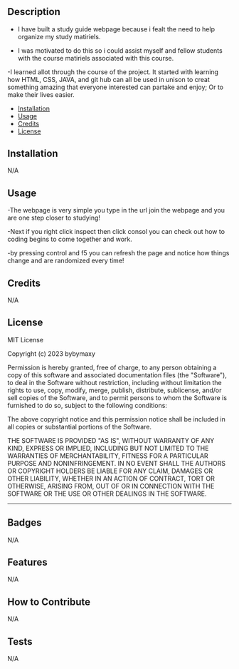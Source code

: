# <Prework Study Guide Webpage>


## Description

   - I have built a study guide webpage because i fealt the need to help organize my study matiriels.
    
   - I was motivated to do this so i could assist myself and fellow students with the course matiriels associated with this course.

   -I learned allot through the course of the project. It started with learning how HTML, CSS, JAVA, and git hub can all be used in unison to creat something amazing that everyone interested can partake and  enjoy; Or to make their lives easier.


- [Installation](#installation)
- [Usage](#usage)
- [Credits](#credits)
- [License](#license)

## Installation

N/A


## Usage

-The webpage is very simple you type in the url join the webpage and you are one step closer to studying!

-Next if you right click inspect then click consol you can check out how to coding begins to come together and work.

-by pressing control and f5 you can refresh the page and notice how things change and are randomized every time!


## Credits

N/A


## License

MIT License

Copyright (c) 2023 bybymaxy

Permission is hereby granted, free of charge, to any person obtaining a copy
of this software and associated documentation files (the "Software"), to deal
in the Software without restriction, including without limitation the rights
to use, copy, modify, merge, publish, distribute, sublicense, and/or sell
copies of the Software, and to permit persons to whom the Software is
furnished to do so, subject to the following conditions:

The above copyright notice and this permission notice shall be included in all
copies or substantial portions of the Software.

THE SOFTWARE IS PROVIDED "AS IS", WITHOUT WARRANTY OF ANY KIND, EXPRESS OR
IMPLIED, INCLUDING BUT NOT LIMITED TO THE WARRANTIES OF MERCHANTABILITY,
FITNESS FOR A PARTICULAR PURPOSE AND NONINFRINGEMENT. IN NO EVENT SHALL THE
AUTHORS OR COPYRIGHT HOLDERS BE LIABLE FOR ANY CLAIM, DAMAGES OR OTHER
LIABILITY, WHETHER IN AN ACTION OF CONTRACT, TORT OR OTHERWISE, ARISING FROM,
OUT OF OR IN CONNECTION WITH THE SOFTWARE OR THE USE OR OTHER DEALINGS IN THE
SOFTWARE.

---



## Badges

N/A

## Features

N/A

## How to Contribute

N/A

## Tests

N/A